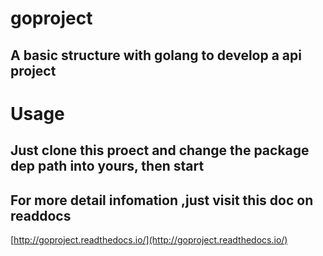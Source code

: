 # goproject

## A basic structure with golang to develop a api project

# Usage

## Just clone this proect and change the package dep path into yours, then start

## For more detail infomation ,just visit this doc on readdocs

[http://goproject.readthedocs.io/](http://goproject.readthedocs.io/)
